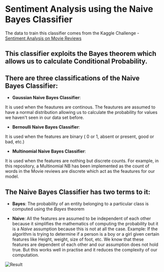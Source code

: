 # Sentiment Analysis using the Naive Bayes Classifier

The data to train this classifier comes from the Kaggle Challenge - [Sentiment Analysis on Movie Reviews](https://www.kaggle.com/c/sentiment-analysis-on-movie-reviews/data)

## This classifier exploits the Bayes theorem which allows us to calculate Conditional Probability.

## There are three classifications of the Naive Bayes Classifier:
* **Gaussian Naive Bayes Classifier**:

It is used when the feautures are continous. The feautures are assumed to have a normal distribution allowing us to calculate the probability for values we haven't seen in our data set before.

* **Bernoulli Naive Bayes Classifier**:

It is used when the features are binary ( 0 or 1, absent or present, good or bad, etc.)

* **Multinomial Naive Bayes Classifier**:

It is used when the features are nothing but discrete counts. For example, in this repository, a Multinomial NB has been implemented as the count of words in the Movie reviews are discrete which act as the feautures for our model. 

## The Naive Bayes Classifier has two terms to it:
* **Bayes**: The probability of an entity belonging to a particular class is computed using the *Bayes* theorem

* **Naive**:  All the features are assumed to be independent of each other because it simplifies the mathematics of computing the probability  but it is a *Naive* assumption because this is not at all the case. Example: If the algorithm is trying to determine if a person is a boy or a girl given certain features like Height, weight, size of foot, etc. We know that these features are dependent of each other and our assumption does not hold true. But this works well in practise and it reduces the complexity of our computation.

![Result](https://github.com/sathvikswaminathan/Sentiment-Analysis/raw/master/Naive%20Bayes/result.png)

